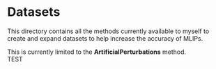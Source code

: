 # Datasets
This directory contains all the methods currently available to myself to create and expand datasets to help increase the accuracy of MLIPs.

This is currently limited to the **ArtificialPerturbations** method.  
TEST
